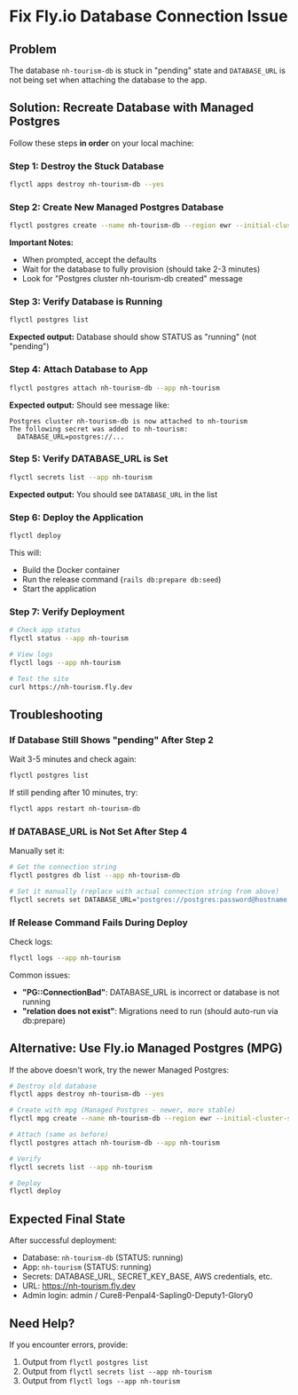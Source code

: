 # Fix Fly.io Database Connection Issue

## Problem
The database `nh-tourism-db` is stuck in "pending" state and `DATABASE_URL` is not being set when attaching the database to the app.

## Solution: Recreate Database with Managed Postgres

Follow these steps **in order** on your local machine:

### Step 1: Destroy the Stuck Database
```bash
flyctl apps destroy nh-tourism-db --yes
```

### Step 2: Create New Managed Postgres Database
```bash
flyctl postgres create --name nh-tourism-db --region ewr --initial-cluster-size 1
```

**Important Notes:**
- When prompted, accept the defaults
- Wait for the database to fully provision (should take 2-3 minutes)
- Look for "Postgres cluster nh-tourism-db created" message

### Step 3: Verify Database is Running
```bash
flyctl postgres list
```

**Expected output:** Database should show STATUS as "running" (not "pending")

### Step 4: Attach Database to App
```bash
flyctl postgres attach nh-tourism-db --app nh-tourism
```

**Expected output:** Should see message like:
```
Postgres cluster nh-tourism-db is now attached to nh-tourism
The following secret was added to nh-tourism:
  DATABASE_URL=postgres://...
```

### Step 5: Verify DATABASE_URL is Set
```bash
flyctl secrets list --app nh-tourism
```

**Expected output:** You should see `DATABASE_URL` in the list

### Step 6: Deploy the Application
```bash
flyctl deploy
```

This will:
- Build the Docker container
- Run the release command (`rails db:prepare db:seed`)
- Start the application

### Step 7: Verify Deployment
```bash
# Check app status
flyctl status --app nh-tourism

# View logs
flyctl logs --app nh-tourism

# Test the site
curl https://nh-tourism.fly.dev
```

## Troubleshooting

### If Database Still Shows "pending" After Step 2
Wait 3-5 minutes and check again:
```bash
flyctl postgres list
```

If still pending after 10 minutes, try:
```bash
flyctl apps restart nh-tourism-db
```

### If DATABASE_URL is Not Set After Step 4
Manually set it:
```bash
# Get the connection string
flyctl postgres db list --app nh-tourism-db

# Set it manually (replace with actual connection string from above)
flyctl secrets set DATABASE_URL="postgres://postgres:password@hostname:5432/nh_tourism" --app nh-tourism
```

### If Release Command Fails During Deploy
Check logs:
```bash
flyctl logs --app nh-tourism
```

Common issues:
- **"PG::ConnectionBad"**: DATABASE_URL is incorrect or database is not running
- **"relation does not exist"**: Migrations need to run (should auto-run via db:prepare)

## Alternative: Use Fly.io Managed Postgres (MPG)

If the above doesn't work, try the newer Managed Postgres:

```bash
# Destroy old database
flyctl apps destroy nh-tourism-db --yes

# Create with mpg (Managed Postgres - newer, more stable)
flyctl mpg create --name nh-tourism-db --region ewr --initial-cluster-size 1

# Attach (same as before)
flyctl postgres attach nh-tourism-db --app nh-tourism

# Verify
flyctl secrets list --app nh-tourism

# Deploy
flyctl deploy
```

## Expected Final State

After successful deployment:
- Database: `nh-tourism-db` (STATUS: running)
- App: `nh-tourism` (STATUS: running)
- Secrets: DATABASE_URL, SECRET_KEY_BASE, AWS credentials, etc.
- URL: https://nh-tourism.fly.dev
- Admin login: admin / Cure8-Penpal4-Sapling0-Deputy1-Glory0

## Need Help?

If you encounter errors, provide:
1. Output from `flyctl postgres list`
2. Output from `flyctl secrets list --app nh-tourism`
3. Output from `flyctl logs --app nh-tourism`
